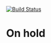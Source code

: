 [![Build Status](https://travis-ci.org/wytrych/UPM.svg?branch=master)](https://travis-ci.org/wytrych/UPM)

# **On hold**
